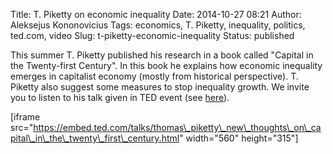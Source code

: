 Title: T. Piketty on economic inequality
Date: 2014-10-27 08:21
Author: Aleksejus Kononovicius
Tags: economics, T. Piketty, inequality, politics, ted.com, video
Slug: t-piketty-economic-inequality
Status: published

This summer T. Piketty
published his research in a book called "Capital in the Twenty-first
Century". In this book he explains how economic inequality emerges in
capitalist economy (mostly from historical perspective). T. Piketty also
suggest some measures to stop inequality growth. We invite you to listen
to his talk given in TED event (see
[here](https://ideas.ted.com/2014/10/06/thomas-pikettys-capital-in-the-twenty-first-century-explained/)).

\[iframe
src="https://embed.ted.com/talks/thomas\_piketty\_new\_thoughts\_on\_capital\_in\_the\_twenty\_first\_century.html"
width="560" height="315"\]
